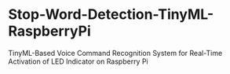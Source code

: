 # Stop-Word-Detection-TinyML-RaspberryPi
TinyML-Based Voice Command Recognition System for Real-Time Activation of LED Indicator on Raspberry Pi
